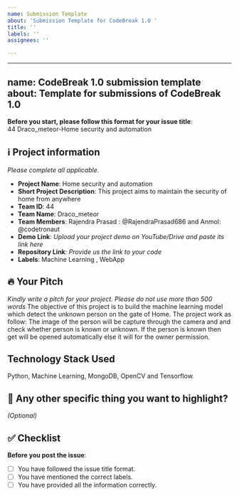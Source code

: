 ```yaml
---
name: Submission Template
about: 'Submission Template for CodeBreak 1.0 '
title: ''
labels: ''
assignees: ''

---
```


---
name: CodeBreak 1.0 submission template
about: Template for submissions of CodeBreak 1.0
---

**Before you start, please follow this format for your issue title**:  
44 Draco_meteor-Home security and automation

## ℹ️ Project information
_Please complete all applicable._

- **Project Name**: Home security and automation
- **Short Project Description**: This project aims to maintain the security of home from anywhere
- **Team ID**: 44
- **Team Name**: Draco_meteor
- **Team Members**: Rajendra Prasad : @RajendraPrasad686 and Anmol: @codetronaut
- **Demo Link**: _Upload your project demo on YouTube/Drive and paste its link here_
- **Repository Link**: _Provide us the link to your code_
- **Labels**: Machine Learning , WebApp
## 🔥 Your Pitch
_Kindly write a pitch for your project. Please do not use more than 500 words_
The objective of this project is to build the machine learning model which detect the unknown person on the gate of 
Home.
The project work as follow:
The image of the person will be capture through the camera and and check whether person is known or unknown.
If the person is known then get will be opened automatically else it will for the owner permission. 

## Technology Stack Used
Python, Machine Learning, MongoDB, OpenCV and Tensorflow.

## 🔦 Any other specific thing you want to highlight?
_(Optional)_

## ✅ Checklist

**Before you post the issue**:
- [ ] You have followed the issue title format.
- [ ] You have mentioned the correct labels.
- [ ] You have provided all the information correctly.
